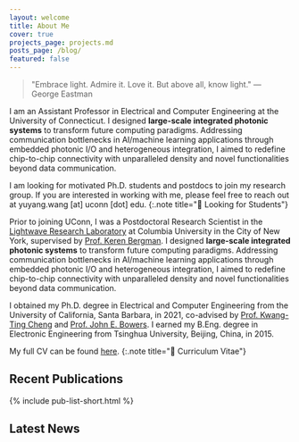 ```yaml
---
layout: welcome
title: About Me
cover: true
projects_page: projects.md
posts_page: /blog/
featured: false
---
```


> "Embrace light. Admire it. Love it. But above all, know light." — George Eastman

I am an Assistant Professor in Electrical and Computer Engineering at the University of Connecticut. I designed **large-scale integrated photonic systems** to transform future computing paradigms. Addressing communication bottlenecks in AI/machine learning applications through embedded photonic I/O and heterogeneous integration, I aimed to redefine chip-to-chip connectivity with unparalleled density and novel functionalities beyond data communication.

I am looking for motivated Ph.D. students and postdocs to join my research group. If you are interested in working with me, please feel free to reach out at yuyang.wang [at] uconn [dot] edu.
{:.note title="📢 Looking for Students"}

Prior to joining UConn, I was a Postdoctoral Research Scientist in the [Lightwave Research Laboratory](https://lightwave.ee.columbia.edu) at Columbia University in the City of New York, supervised by [Prof. Keren Bergman](https://lightwave.ee.columbia.edu/bergman). I designed **large-scale integrated photonic systems** to transform future computing paradigms. Addressing communication bottlenecks in AI/machine learning applications through embedded photonic I/O and heterogeneous integration, I aimed to redefine chip-to-chip connectivity with unparalleled density and novel functionalities beyond data communication.

I obtained my Ph.D. degree in Electrical and Computer Engineering from the University of California, Santa Barbara, in 2021, co-advised by [Prof. Kwang-Ting Cheng](https://seng.hkust.edu.hk/about/people/faculty/tim-kwang-ting-cheng) and [Prof. John E. Bowers](https://engineering.ucsb.edu/people/john-bowers). I earned my B.Eng. degree in Electronic Engineering from Tsinghua University, Beijing, China, in 2015.

My full CV can be found [here](/assets/files/cv_yw.pdf).
{:.note title="📎 Curriculum Vitae"}

<!-- ## Research Highlights -->

## Recent Publications

{% include pub-list-short.html %}

## Latest News

<!--posts-->
